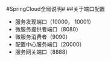 #SpringCloud全局说明#
##关于端口配置
* 服务发现端口（10000， 10001）  
* 微服务提供者端口（8080）
* 微服务消费者（9090）
* 配置中心服务端口（20000）
* 服务网关端口（8888）
